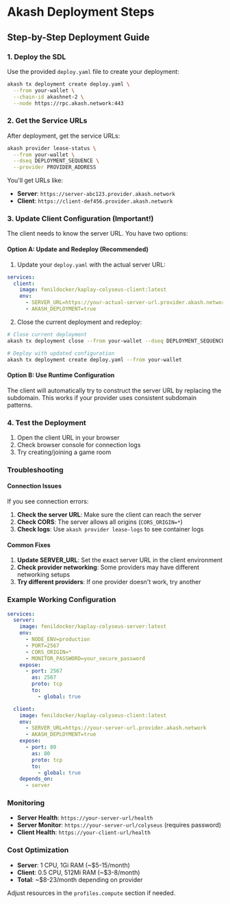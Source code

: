 # Akash Deployment Steps

## Step-by-Step Deployment Guide

### 1. Deploy the SDL

Use the provided `deploy.yaml` file to create your deployment:

```bash
akash tx deployment create deploy.yaml \
  --from your-wallet \
  --chain-id akashnet-2 \
  --node https://rpc.akash.network:443
```

### 2. Get the Service URLs

After deployment, get the service URLs:

```bash
akash provider lease-status \
  --from your-wallet \
  --dseq DEPLOYMENT_SEQUENCE \
  --provider PROVIDER_ADDRESS
```

You'll get URLs like:
- **Server**: `https://server-abc123.provider.akash.network`
- **Client**: `https://client-def456.provider.akash.network`

### 3. Update Client Configuration (Important!)

The client needs to know the server URL. You have two options:

#### Option A: Update and Redeploy (Recommended)

1. Update your `deploy.yaml` with the actual server URL:

```yaml
services:
  client:
    image: fenildocker/kaplay-colyseus-client:latest
    env:
      - SERVER_URL=https://your-actual-server-url.provider.akash.network
      - AKASH_DEPLOYMENT=true
```

2. Close the current deployment and redeploy:

```bash
# Close current deployment
akash tx deployment close --from your-wallet --dseq DEPLOYMENT_SEQUENCE

# Deploy with updated configuration
akash tx deployment create deploy.yaml --from your-wallet
```

#### Option B: Use Runtime Configuration

The client will automatically try to construct the server URL by replacing the subdomain. This works if your provider uses consistent subdomain patterns.

### 4. Test the Deployment

1. Open the client URL in your browser
2. Check browser console for connection logs
3. Try creating/joining a game room

### Troubleshooting

#### Connection Issues

If you see connection errors:

1. **Check the server URL**: Make sure the client can reach the server
2. **Check CORS**: The server allows all origins (`CORS_ORIGIN=*`)
3. **Check logs**: Use `akash provider lease-logs` to see container logs

#### Common Fixes

1. **Update SERVER_URL**: Set the exact server URL in the client environment
2. **Check provider networking**: Some providers may have different networking setups
3. **Try different providers**: If one provider doesn't work, try another

### Example Working Configuration

```yaml
services:
  server:
    image: fenildocker/kaplay-colyseus-server:latest
    env:
      - NODE_ENV=production
      - PORT=2567
      - CORS_ORIGIN=*
      - MONITOR_PASSWORD=your_secure_password
    expose:
      - port: 2567
        as: 2567
        proto: tcp
        to:
          - global: true

  client:
    image: fenildocker/kaplay-colyseus-client:latest
    env:
      - SERVER_URL=https://your-server-url.provider.akash.network
      - AKASH_DEPLOYMENT=true
    expose:
      - port: 80
        as: 80
        proto: tcp
        to:
          - global: true
    depends_on:
      - server
```

### Monitoring

- **Server Health**: `https://your-server-url/health`
- **Server Monitor**: `https://your-server-url/colyseus` (requires password)
- **Client Health**: `https://your-client-url/health`

### Cost Optimization

- **Server**: 1 CPU, 1Gi RAM (~$5-15/month)
- **Client**: 0.5 CPU, 512Mi RAM (~$3-8/month)
- **Total**: ~$8-23/month depending on provider

Adjust resources in the `profiles.compute` section if needed.